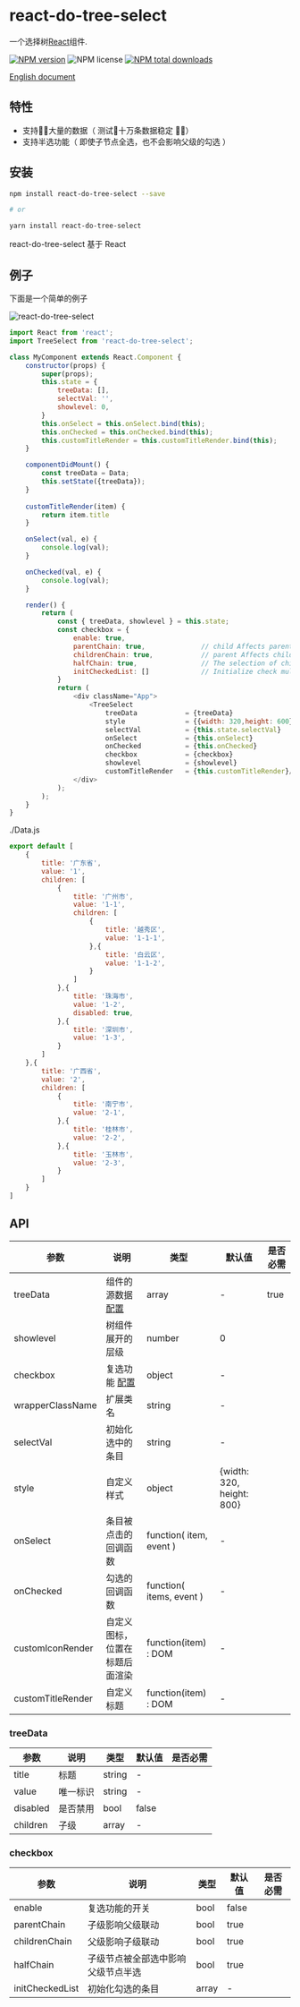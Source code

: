 # react-do-tree-select
一个选择树[React]组件.


[![NPM version](https://img.shields.io/npm/v/react-do-tree-select.svg?style=flat)](https://www.npmjs.com/package/react-do-tree-select)
![NPM license](https://img.shields.io/npm/l/react-do-tree-select.svg?style=flat)
[![NPM total downloads](https://img.shields.io/npm/dt/react-do-tree-select.svg?style=flat)](https://www.npmjs.com/package/react-do-tree-select?minimal=true)

[English document](./README.md)

## 特性
- 支持大量的数据（ 测试十万条数据稳定 ）
- 支持半选功能（ 即使子节点全选，也不会影响父级的勾选 ）

## 安装
```bash
npm install react-do-tree-select --save

# or

yarn install react-do-tree-select
```
react-do-tree-select 基于 React

## 例子

下面是一个简单的例子

<img src="https://github.com/hjyue1/react-do-tree-select/blob/master/react-do-tree-select.gif?raw=true" alt="react-do-tree-select" />

```js
import React from 'react';
import TreeSelect from 'react-do-tree-select';

class MyComponent extends React.Component {
    constructor(props) {
        super(props);
        this.state = {
            treeData: [],
            selectVal: '',
            showlevel: 0,
        }
        this.onSelect = this.onSelect.bind(this);
        this.onChecked = this.onChecked.bind(this);
        this.customTitleRender = this.customTitleRender.bind(this);
    }

    componentDidMount() {
        const treeData = Data;
        this.setState({treeData});
    }
  
    customTitleRender(item) {
        return item.title
    }

    onSelect(val, e) {
        console.log(val);
    }

    onChecked(val, e) {
        console.log(val);
    }

    render() {
        return (
            const { treeData, showlevel } = this.state;
            const checkbox = {
                enable: true,
                parentChain: true,              // child Affects parent nodes;
                childrenChain: true,            // parent Affects child nodes;
                halfChain: true,                // The selection of child nodes affects the semi-selection of parent nodes.
                initCheckedList: []             // Initialize check multiple lists
            }
            return (
                <div className="App">
                    <TreeSelect
                        treeData            = {treeData}
                        style               = {{width: 320,height: 600}}
                        selectVal           = {this.state.selectVal}
                        onSelect            = {this.onSelect}
                        onChecked           = {this.onChecked}
                        checkbox            = {checkbox}
                        showlevel           = {showlevel}
                        customTitleRender   = {this.customTitleRender}/>
                </div>
            );
        );
    }
}
```
./Data.js
```js
export default [
    {
        title: '广东省',
        value: '1',
        children: [
            {
                title: '广州市',
                value: '1-1',
                children: [
                    {
                        title: '越秀区',
                        value: '1-1-1',
                    },{
                        title: '白云区',
                        value: '1-1-2',
                    }
                ]
            },{
                title: '珠海市',
                value: '1-2',
                disabled: true,
            },{
                title: '深圳市',
                value: '1-3',
            }
        ]
    },{
        title: '广西省',
        value: '2',
        children: [
            {
                title: '南宁市',
                value: '2-1',
            },{
                title: '桂林市',
                value: '2-2',
            },{
                title: '玉林市',
                value: '2-3',
            }
        ]
    }
]
```

## API

| 参数 | 说明 | 类型 | 默认值 | 是否必需 |
| -------- | ----------- | ---- | ------- | -------- |
| treeData | 组件的源数据 [配置](#treeData) | array | - | true |
| showlevel | 树组件展开的层级 | number | 0 |
| checkbox | 复选功能 [配置](#checkbox) | object | - |
| wrapperClassName | 扩展类名 | string | - |
| selectVal | 初始化选中的条目 | string | - |
| style | 自定义样式 | object | {width: 320, height: 800} |
| onSelect | 条目被点击的回调函数 | function( item, event ) | - |
| onChecked | 勾选的回调函数 | function( items, event ) | - |
| customIconRender | 自定义图标，位置在标题后面渲染 | function(item) : DOM | - |
| customTitleRender | 自定义标题 | function(item) : DOM | - |

### treeData
| 参数 | 说明 | 类型 | 默认值 | 是否必需 |
| -------- | ----------- | ---- | ------- | -------- |
| title | 标题 | string | - |
| value | 唯一标识 | string | - |
| disabled | 是否禁用 | bool | false |
| children | 子级 | array | - |

### checkbox

| 参数 | 说明 | 类型 | 默认值 | 是否必需 |
| -------- | ----------- | ---- | ------- | -------- |
| enable | 复选功能的开关 | bool | false |
| parentChain | 子级影响父级联动 | bool | true |
| childrenChain | 父级影响子级联动 | bool | true |
| halfChain | 子级节点被全部选中影响父级节点半选 | bool | true |
| initCheckedList | 初始化勾选的条目 | array | - |

[React]: https://github.com/facebook/react